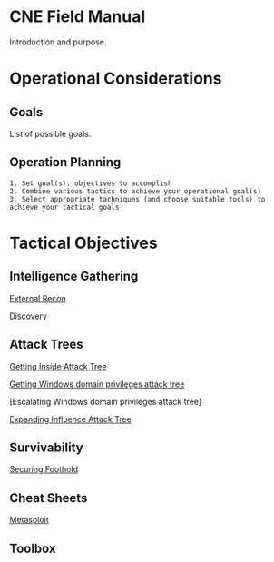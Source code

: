 
# CNE Field Manual

Introduction and purpose.

# Operational Considerations

## Goals

List of possible goals.

## Operation Planning

```
1. Set goal(s): objectives to accomplish
2. Combine various tactics to achieve your operational goal(s)
3. Select appropriate tachniques (and choose suitable tools) to achieve your tactical goals
```

# Tactical Objectives

## Intelligence Gathering

[External Recon](Intelligence%20Gathering/README.md)

[Discovery](Discovery/README.md)

## Attack Trees

[Getting Inside Attack Tree](Getting%20Inside/README.md)

[Getting Windows domain privileges attack tree](Expand%20Influence/AT-0x02/README.md)

[Escalating Windows domain privileges attack tree]

[Expanding Influence Attack Tree](Expand%20Influence/README.md)

## Survivability

[Securing Foothold](Securing%20Foothold/README.md)

## Cheat Sheets

[Metasploit](cheat-sheets/metasploit.md)

## Toolbox
